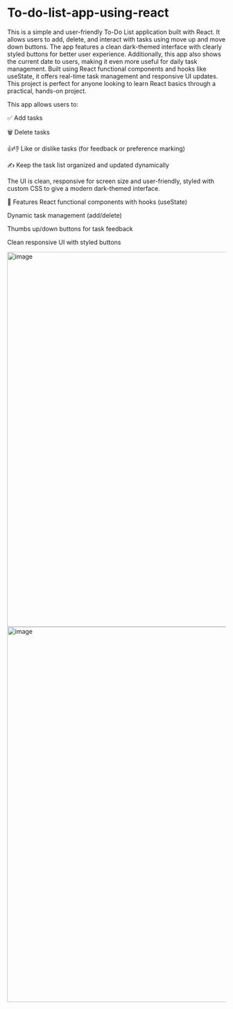 # To-do-list-app-using-react
This is a simple and user-friendly To-Do List application built with React. It allows users to add, delete, and interact with tasks using move up and move down buttons. The app features a clean dark-themed interface with clearly styled buttons for better user experience. Additionally, this app also shows the current date to users, making it even more useful for daily task management. Built using React functional components and hooks like useState, it offers real-time task management and responsive UI updates. This project is perfect for anyone looking to learn React basics through a practical, hands-on project.

This app allows users to:

✅ Add tasks

🗑️ Delete tasks

👍👎 Like or dislike tasks (for feedback or preference marking)

✍️ Keep the task list organized and updated dynamically

The UI is clean, responsive for screen size and user-friendly, styled with custom CSS to give a modern dark-themed interface.

🔧 Features
React functional components with hooks (useState)

Dynamic task management (add/delete)

Thumbs up/down buttons for task feedback

Clean responsive UI with styled buttons

<img width="1893" height="865" alt="image" src="https://github.com/user-attachments/assets/0eef2835-6423-4b5e-b26a-15d41d0e6deb" />

<img width="584" height="866" alt="image" src="https://github.com/user-attachments/assets/c8a2874c-88fa-49f0-a09f-f5dc10c85e80" />


